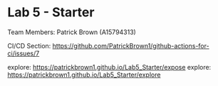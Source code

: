 # Lab 5 - Starter
Team Members: Patrick Brown (A15794313)

CI/CD Section:
https://github.com/PatrickBrown1/github-actions-for-ci/issues/7

explore: https://patrickbrown1.github.io/Lab5_Starter/expose
explore: https://patrickbrown1.github.io/Lab5_Starter/explore
